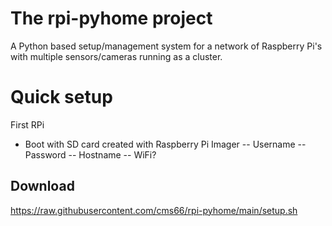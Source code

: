 # The rpi-pyhome project
A Python based setup/management system for a network of Raspberry Pi's with multiple sensors/cameras running as a cluster.

# Quick setup
First RPi
 - Boot with SD card created with Raspberry Pi Imager
 -- Username
 -- Password
 -- Hostname
 -- WiFi? 

## Download
https://raw.githubusercontent.com/cms66/rpi-pyhome/main/setup.sh
## 
